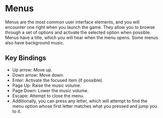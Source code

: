 # Menus

Menus are the most common user interface elements, and you will encounter one right when you launch the game. They allow you to browse through a set of options and activate the selected option when possible. Menus have a title, which you will hear when the menu opens. Some menus also have background music.

## Key Bindings

-   Up arrow: Move up.
-   Down arrow: Move down.
-   Enter: Activate the focused item (if possible).
-   Page Up: Raise the music volume.
-   Page Down: Lower the music volume.
-   Escape: Attempt to close the menu.
-   Additionally, you can press any letter, which will attempt to find the menu option whose first letter matches what you pressed and jump you to it.
